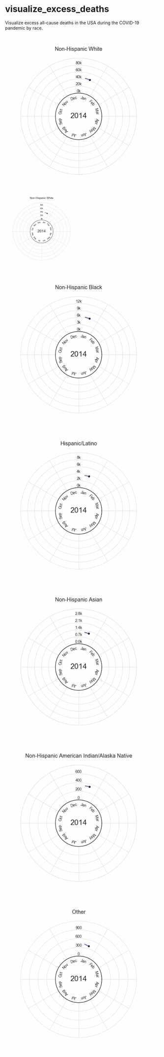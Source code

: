 # visualize_excess_deaths
Visualize excess all-cause deaths in the USA during the COVID-19 pandemic by race.

![non_hispanic_white](non_hispanic_white_c.gif)
<img src="non_hispanic_white_c.gif" width="250" height="250"/>

![non_hispanic_black](non_hispanic_black_c.gif)
![hispanic_latino](hispanic_latino_c.gif)
![non_hispanic_asian](non_hispanic_asian_c.gif)
![aina](non_hispanic_american_indian_alaska_native_c.gif)
![other](other_c.gif)
